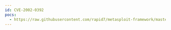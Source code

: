 ```yaml
---
id: CVE-2002-0392
pocs:
  - https://raw.githubusercontent.com/rapid7/metasploit-framework/master/modules/exploits/windows/http/apache_chunked.rb
---
```

